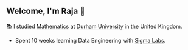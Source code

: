 ## Welcome, I'm Raja 🦉

📚 I studied [Mathematics](https://www.durham.ac.uk/study/courses/mathematics-g100/) at [Durham University](https://www.durham.ac.uk/) in the United Kingdom.
- Spent 10 weeks learning Data Engineering with [Sigma Labs](https://www.sigmalabs.co.uk/).


<? //[![Saudi-Claus's GitHub stats](https://github-readme-stats.vercel.app/api?username=Saudi-Claus)](https://github.com/Saudi-Claus/github-readme-stats)

